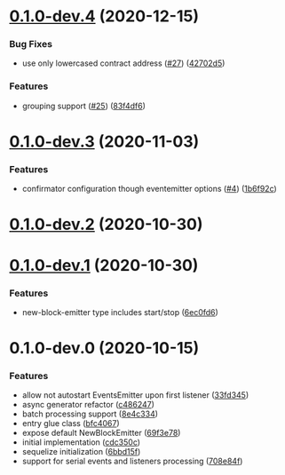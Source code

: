 <a name="0.1.0-dev.4"></a>
# [0.1.0-dev.4](https://github.com/rsksmart/web3-events/compare/v0.1.0-dev.3...v0.1.0-dev.4) (2020-12-15)


### Bug Fixes

* use only lowercased contract address ([#27](https://github.com/rsksmart/web3-events/issues/27)) ([42702d5](https://github.com/rsksmart/web3-events/commit/42702d5))


### Features

* grouping support ([#25](https://github.com/rsksmart/web3-events/issues/25)) ([83f4df6](https://github.com/rsksmart/web3-events/commit/83f4df6))



<a name="0.1.0-dev.3"></a>
# [0.1.0-dev.3](https://github.com/rsksmart/web3-events/compare/v0.1.0-dev.2...v0.1.0-dev.3) (2020-11-03)


### Features

* confirmator configuration though eventemitter options ([#4](https://github.com/rsksmart/web3-events/issues/4)) ([1b6f92c](https://github.com/rsksmart/web3-events/commit/1b6f92c))



<a name="0.1.0-dev.2"></a>
# [0.1.0-dev.2](https://github.com/rsksmart/web3-events/compare/v0.1.0-dev.1...v0.1.0-dev.2) (2020-10-30)



<a name="0.1.0-dev.1"></a>
# [0.1.0-dev.1](https://github.com/rsksmart/web3-events/compare/v0.1.0-dev.0...v0.1.0-dev.1) (2020-10-30)


### Features

* new-block-emitter type includes start/stop ([6ec0fd6](https://github.com/rsksmart/web3-events/commit/6ec0fd6))



<a name="0.1.0-dev.0"></a>
# 0.1.0-dev.0 (2020-10-15)


### Features

* allow not autostart EventsEmitter upon first listener ([33fd345](https://github.com/rsksmart/web3-events/commit/33fd345))
* async generator refactor ([c486247](https://github.com/rsksmart/web3-events/commit/c486247))
* batch processing support ([8e4c334](https://github.com/rsksmart/web3-events/commit/8e4c334))
* entry glue class ([bfc4067](https://github.com/rsksmart/web3-events/commit/bfc4067))
* expose default NewBlockEmitter ([69f3e78](https://github.com/rsksmart/web3-events/commit/69f3e78))
* initial implementation ([cdc350c](https://github.com/rsksmart/web3-events/commit/cdc350c))
* sequelize initialization ([6bbd15f](https://github.com/rsksmart/web3-events/commit/6bbd15f))
* support for serial events and listeners processing ([708e84f](https://github.com/rsksmart/web3-events/commit/708e84f))



